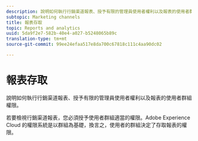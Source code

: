 ```yaml
---
description: 說明如何執行行銷渠道報表、授予有限的管理員使用者權利以及報表的使用者群組權限。
subtopic: Marketing channels
title: 報表存取
topic: Reports and analytics
uuid: 5da9f2e7-582b-40e4-a027-b5248065b89c
translation-type: tm+mt
source-git-commit: 99ee24efaa517e8da700c67818c111c4aa90dc02

---
```



# 報表存取

說明如何執行行銷渠道報表、授予有限的管理員使用者權利以及報表的使用者群組權限。

若要檢視行銷渠道報表，您必須授予使用者群組適當的權限。Adobe Experience Cloud 的權限系統是以群組為基礎，換言之，使用者的群組決定了存取報表的權限。
